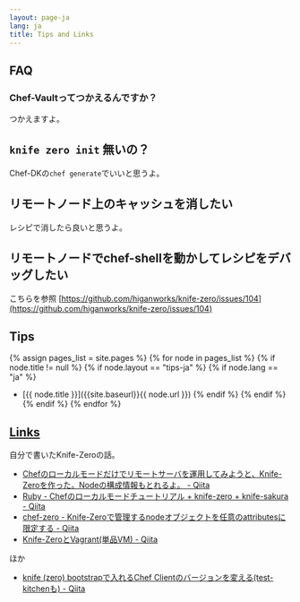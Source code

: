 ```yaml
---
layout: page-ja
lang: ja
title: Tips and Links
---
```


## FAQ

### Chef-Vaultってつかえるんですか？

つかえますよ。

## `knife zero init` 無いの？

Chef-DKの`chef generate`でいいと思うよ。

## リモートノード上のキャッシュを消したい

レシピで消したら良いと思うよ。

## リモートノードでchef-shellを動かしてレシピをデバッグしたい

こちらを参照 [https://github.com/higanworks/knife-zero/issues/104](https://github.com/higanworks/knife-zero/issues/104)

## Tips

{% assign pages_list = site.pages %}
{% for node in pages_list %}
  {% if node.title != null %}
    {% if node.layout == "tips-ja" %}
      {% if node.lang == "ja" %}
- [{{ node.title }}]({{site.baseurl}}{{ node.url }})
      {% endif %}
    {% endif %}
  {% endif %}
{% endfor %}

## [Links](#Links)

自分で書いたKnife-Zeroの話。

- [Chefのローカルモードだけでリモートサーバを運用してみようと、Knife-Zeroを作った。Nodeの構成情報もとれるよ。 - Qiita](http://qiita.com/sawanoboly/items/218a7b03ddec6be45e34 "Chefのローカルモードだけでリモートサーバを運用してみようと、Knife-Zeroを作った。Nodeの構成情報もとれるよ。 - Qiita")
- [Ruby - Chefのローカルモードチュートリアル + knife-zero + knife-sakura - Qiita](http://qiita.com/sawanoboly/items/4f363909615d8a76e9e5 "Ruby - Chefのローカルモードチュートリアル + knife-zero + knife-sakura - Qiita")
- [chef-zero - Knife-Zeroで管理するnodeオブジェクトを任意のattributesに限定する - Qiita](http://qiita.com/sawanoboly/items/28dfc22929b8fa961456 "chef-zero - Knife-Zeroで管理するnodeオブジェクトを任意のattributesに限定する - Qiita")
- [Knife-ZeroとVagrant(単品VM) - Qiita](http://qiita.com/sawanoboly/items/ae3c96734c5cee72863c "Knife-ZeroとVagrant(単品VM) - Qiita")


ほか

- [knife (zero) bootstrapで入れるChef Clientのバージョンを変える(test-kitchenも) - Qiita](http://qiita.com/Marcy/items/d3e5528a65280dc86f07 "knife (zero) bootstrapで入れるChef Clientのバージョンを変える(test-kitchenも) - Qiita")
